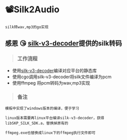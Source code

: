 # 📽Silk2Audio
`silk转wav,mp3的go实现`

 ## 感恩 😘 [silk-v3-decoder](https://github.com/kn007/silk-v3-decoder)提供的silk转码


> ### 工作流程

- 使用[silk-v3-decoder](https://github.com/kn007/silk-v3-decoder)编译对应平台的静态库
- 使用cgo调用silk-v3-decoder将silk文件编译为pcm
- 使用ffmpeg 将pcm转码为wav,mp3实现


>### 备注
```
模板中实现了windows版本的编译，便于学习

linux版本需要再linux平台编译silk-v3-decoder，获得
libSKP_SILK_SDK.a，替换掉原有的

ffmpeg.exe也替换成linux下的ffmpeg执行文件即可
```
